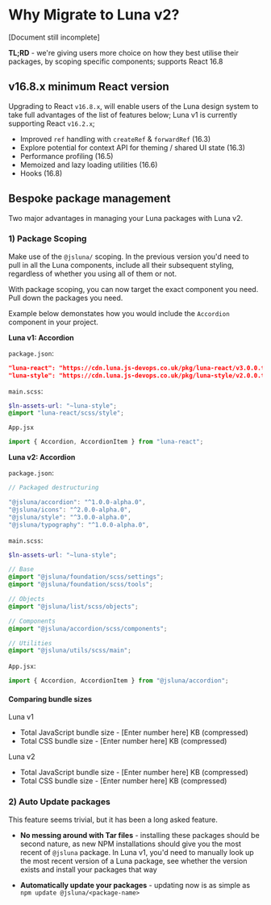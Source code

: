 # Why Migrate to Luna v2?

[Document still incomplete]

**TL;RD** - we're giving users more choice on how they best utilise their packages, by scoping specific components; supports React 16.8

## v16.8.x minimum React version

Upgrading to React `v16.8.x`, will enable users of the Luna design system to take full advantages of the list of features below; Luna v1 is currently supporting React `v16.2.x`;

- Improved `ref` handling with `createRef` & `forwardRef` (16.3)
- Explore potential for context API for theming / shared UI state (16.3)
- Performance profiling (16.5)
- Memoized and lazy loading utilities (16.6)
- Hooks (16.8)

## Bespoke package management

Two major advantages in managing your Luna packages with Luna v2.

### 1) Package Scoping

Make use of the `@jsluna/` scoping. In the previous version you'd need to pull in all the Luna components, include all their subsequent styling, regardless of whether you using all of them or not.

With package scoping, you can now target the exact component you need. Pull down the packages you need.

Example below demonstates how you would include the `Accordion` component in your project.

**Luna v1: Accordion**

`package.json`:

```json
"luna-react": "https://cdn.luna.js-devops.co.uk/pkg/luna-react/v3.0.0.tgz",
"luna-style": "https://cdn.luna.js-devops.co.uk/pkg/luna-style/v2.0.0.tgz",
```

`main.scss`:

```scss
$ln-assets-url: "~luna-style";
@import "luna-react/scss/style";
```

`App.jsx`

```jsx static
import { Accordion, AccordionItem } from "luna-react";
```

**Luna v2: Accordion**

`package.json`:

```js
// Packaged destructuring

"@jsluna/accordion": "^1.0.0-alpha.0",
"@jsluna/icons": "^2.0.0-alpha.0",
"@jsluna/style": "^3.0.0-alpha.0",
"@jsluna/typography": "^1.0.0-alpha.0",
```

`main.scss`:

```scss
$ln-assets-url: "~luna-style";

// Base
@import "@jsluna/foundation/scss/settings";
@import "@jsluna/foundation/scss/tools";

// Objects
@import "@jsluna/list/scss/objects";

// Components
@import "@jsluna/accordion/scss/components";

// Utilities
@import "@jsluna/utils/scss/main";
```

`App.jsx`:

```jsx static
import { Accordion, AccordionItem } from "@jsluna/accordion";
```

#### Comparing bundle sizes

Luna v1

- Total JavaScript bundle size - [Enter number here] KB (compressed)
- Total CSS bundle size - [Enter number here] KB (compressed)

Luna v2

- Total JavaScript bundle size - [Enter number here] KB (compressed)
- Total CSS bundle size - [Enter number here] KB (compressed)

### 2) Auto Update packages

This feature seems trivial, but it has been a long asked feature.

- **No messing around with Tar files** - installing these packages should be second nature, as new NPM installations should give you the most recent of `@jsluna` package. In Luna v1, you'd need to manually look up the most recent version of a Luna package, see whether the version exists and install your packages that way

- **Automatically update your packages** - updating now is as simple as `npm update @jsluna/<package-name>`
